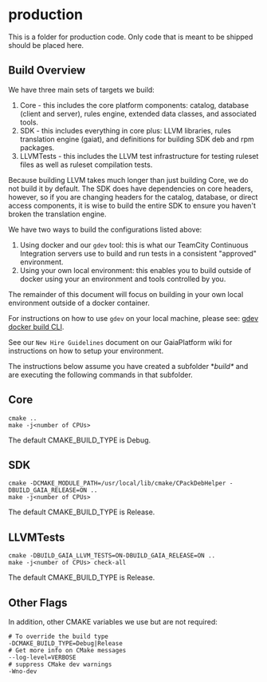 # production
This is a folder for production code. Only code that is meant to be shipped should be placed here.

## Build Overview
We have three main sets of targets we build:
1. Core - this includes the core platform components:  catalog, database (client and server), rules engine, extended data classes, and associated tools.
1. SDK - this includes everything in core plus: LLVM libraries, rules translation engine (gaiat), and definitions for building SDK deb and rpm packages.
1. LLVMTests - this includes the LLVM test infrastructure for testing ruleset files as well as ruleset compilation tests.

Because building LLVM takes much longer than just building Core, we do not build it by default.  The SDK does have dependencies on core headers, however, so if you are changing headers for the catalog, database, or direct access components, it is wise to build the entire SDK to ensure you haven't broken the translation engine.

We have two ways to build the configurations listed above:
1. Using docker and our `gdev` tool: this is what our TeamCity Continuous Integration servers use to build and run tests in a consistent "approved" environment.
1. Using your own local environment:  this enables you to build outside of docker using your an environment and tools controlled by you.

The remainder of this document will focus on building in your own local environment outside of a docker container.  

For instructions on how to use `gdev` on your local machine, please see: [gdev docker build CLI](https://github.com/gaia-platform/GaiaPlatform/blob/master/dev_tools/gdev/README.md).

See our `New Hire Guidelines` document on our GaiaPlatform wiki for instructions on how to setup your environment.

The instructions below assume you have created a subfolder **build\** and are executing the following commands in that subfolder.

## Core
```
cmake ..
make -j<number of CPUs>
```
The default CMAKE_BUILD_TYPE is Debug.

## SDK
```
cmake -DCMAKE_MODULE_PATH=/usr/local/lib/cmake/CPackDebHelper -DBUILD_GAIA_RELEASE=ON ..
make -j<number of CPUs>
```
The default CMAKE_BUILD_TYPE is Release.

## LLVMTests
```
cmake -DBUILD_GAIA_LLVM_TESTS=ON-DBUILD_GAIA_RELEASE=ON ..
make -j<number of CPUs> check-all
```
The default CMAKE_BUILD_TYPE is Release.

## Other Flags
In addition, other CMAKE variables we use but are not required:
```
# To override the build type
-DCMAKE_BUILD_TYPE=Debug|Release
# Get more info on CMake messages
--log-level=VERBOSE
# suppress CMake dev warnings
-Wno-dev
```
